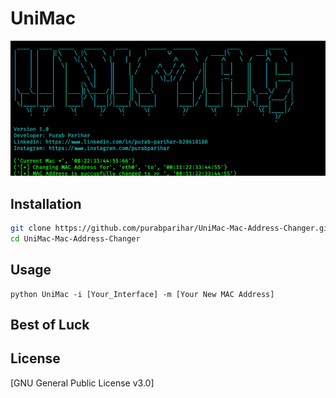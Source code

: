 # UniMac
![UniMac](UniMac.png)
## Installation

```bash
git clone https://github.com/purabparihar/UniMac-Mac-Address-Changer.git
cd UniMac-Mac-Address-Changer
```


## Usage
```
python UniMac -i [Your_Interface] -m [Your New MAC Address]
```
## Best of Luck

## License
[GNU General Public License v3.0]
